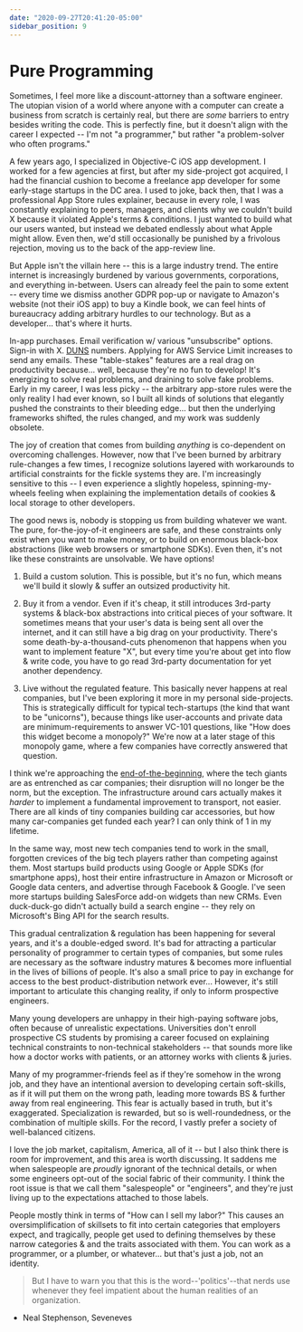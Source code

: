 ```yaml
---
date: "2020-09-27T20:41:20-05:00"
sidebar_position: 9
---
```


# Pure Programming

Sometimes, I feel more like a discount-attorney than a software engineer. The utopian vision of a world where anyone with a computer can create a business from scratch is certainly real, but there are _some_ barriers to entry besides writing the code. This is perfectly fine, but it doesn't align with the career I expected -- I'm not "a programmer," but rather "a problem-solver who often programs."

A few years ago, I specialized in Objective-C iOS app development. I worked for a few agencies at first, but after my side-project got acquired, I had the financial cushion to become a freelance app developer for some early-stage startups in the DC area. I used to joke, back then, that I was a professional App Store rules explainer, because in every role, I was constantly explaining to peers, managers, and clients why we couldn't build X because it violated Apple's terms & conditions. I just wanted to build what our users wanted, but instead we debated endlessly about what Apple might allow. Even then, we'd still occasionally be punished by a frivolous rejection, moving us to the back of the app-review line.

But Apple isn't the villain here -- this is a large industry trend. The entire internet is increasingly burdened by various governments, corporations, and everything in-between. Users can already feel the pain to some extent -- every time we dismiss another GDPR pop-up or navigate to Amazon's website (not their iOS app) to buy a Kindle book, we can feel hints of bureaucracy adding arbitrary hurdles to our technology. But as a developer... that's where it hurts.

In-app purchases. Email verification w/ various "unsubscribe" options. Sign-in with X. [DUNS](https://developer.apple.com/support/D-U-N-S/) numbers. Applying for AWS Service Limit increases to send any emails. These "table-stakes" features are a real drag on productivity because... well, because they're no fun to develop! It's energizing to solve real problems, and draining to solve fake problems. Early in my career, I was less picky -- the arbitrary app-store rules were the only reality I had ever known, so I built all kinds of solutions that elegantly pushed the constraints to their bleeding edge... but then the underlying frameworks shifted, the rules changed, and my work was suddenly obsolete.

The joy of creation that comes from building _anything_ is co-dependent on overcoming challenges. However, now that I've been burned by arbitrary rule-changes a few times, I recognize solutions layered with workarounds to artificial constraints for the fickle systems they are. I'm increasingly sensitive to this -- I even experience a slightly hopeless, spinning-my-wheels feeling when explaining the implementation details of cookies & local storage to other developers.

The good news is, nobody is stopping us from building whatever we want. The pure, for-the-joy-of-it engineers are safe, and these constraints only exist when you want to make money, or to build on enormous black-box abstractions (like web browsers or smartphone SDKs). Even then, it's not like these constraints are unsolvable. We have options!

1) Build a custom solution. This is possible, but it's no fun, which means we'll build it slowly & suffer an outsized productivity hit.

2) Buy it from a vendor. Even if it's cheap, it still introduces 3rd-party systems & black-box abstractions into critical pieces of your software. It sometimes means that your user's data is being sent all over the internet, and it can still have a big drag on your productivity. There's some death-by-a-thousand-cuts phenomenon that happens when you want to implement feature "X", but every time you're about get into flow & write code, you have to go read 3rd-party documentation for yet another dependency.

3) Live without the regulated feature. This basically never happens at real companies, but I've been exploring it more in my personal side-projects. This is strategically difficult for typical tech-startups (the kind that want to be "unicorns"), because things like user-accounts and private data are minimum-requirements to answer VC-101 questions, like "How does this widget become a monopoly?" We're now at a later stage of this monopoly game, where a few companies have correctly answered that question.

I think we're approaching the [end-of-the-beginning](https://stratechery.com/2020/the-end-of-the-beginning/), where the tech giants are as entrenched as car companies; their disruption will no longer be the norm, but the exception. The infrastructure around cars actually makes it _harder_ to implement a fundamental improvement to transport, not easier. There are all kinds of tiny companies building car accessories, but how many car-companies get funded each year? I can only think of 1 in my lifetime.

In the same way, most new tech companies tend to work in the small, forgotten crevices of the big tech players rather than competing against them. Most startups build products using Google or Apple SDKs (for smartphone apps), host their entire infrastructure in Amazon or Microsoft or Google data centers, and advertise through Facebook & Google. I've seen more startups building SalesForce add-on widgets than new CRMs. Even duck-duck-go didn't actually build a search engine -- they rely on Microsoft's Bing API for the search results.

This gradual centralization & regulation has been happening for several years, and it's a double-edged sword. It's bad for attracting a particular personality of programmer to certain types of companies, but some rules are necessary as the software industry matures & becomes more influential in the lives of billions of people. It's also a small price to pay in exchange for access to the best product-distribution network ever... However, it's still important to articulate this changing reality, if only to inform prospective engineers.

Many young developers are unhappy in their high-paying software jobs, often because of unrealistic expectations. Universities don't enroll prospective CS students by promising a career focused on explaining technical constraints to non-technical stakeholders -- that sounds more like how a doctor works with patients, or an attorney works with clients & juries.

Many of my programmer-friends feel as if they're somehow in the wrong job, and they have an intentional aversion to developing certain soft-skills, as if it will put them on the wrong path, leading more towards BS & further away from real engineering. This fear is actually based in truth, but it's exaggerated. Specialization is rewarded, but so is well-roundedness, or the combination of multiple skills. For the record, I vastly prefer a society of well-balanced citizens.

I love the job market, capitalism, America, all of it -- but I also think there is room for improvement, and this area is worth discussing. It saddens me when salespeople are _proudly_ ignorant of the technical details, or when some engineers opt-out of the social fabric of their community. I think the root issue is that we call them "salespeople" or "engineers", and they're just living up to the expectations attached to those labels.

People mostly think in terms of "How can I sell my labor?" This causes an oversimplification of skillsets to fit into certain categories that employers expect, and tragically, people get used to defining themselves by these narrow categories & and the traits associated with them. You can work as a programmer, or a plumber, or whatever... but that's just a job, not an identity.

> But I have to warn you that this is the word--'politics'--that nerds use whenever they feel impatient about the human realities of an organization.

- Neal Stephenson, Seveneves
